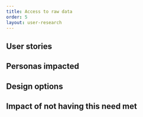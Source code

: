 ```yaml
---
title: Access to raw data
order: 5
layout: user-research
---
```

## User stories

## Personas impacted

## Design options

## Impact of not having this need met